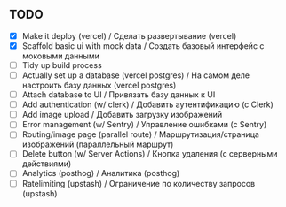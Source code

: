 ## TODO

- [x] Make it deploy (vercel) / Сделать развертывание (vercel)
- [x] Scaffold basic ui with mock data / Создать базовый интерфейс с моковыми данными
- [ ] Tidy up build process
- [ ] Actually set up a database (vercel postgres) / На самом деле настроить базу данных (vercel postgres)
- [ ] Attach database to UI / Привязать базу данных к UI
- [ ] Add authentication (w/ clerk) / Добавить аутентификацию (с Clerk)
- [ ] Add image upload / Добавить загрузку изображений
- [ ] Error management (w/ Sentry) / Управление ошибками (с Sentry)
- [ ] Routing/image page (parallel route) / Маршрутизация/страница изображений (параллельный маршрут)
- [ ] Delete button (w/ Server Actions) / Кнопка удаления (с серверными действиями)
- [ ] Analytics (posthog) / Аналитика (posthog)
- [ ] Ratelimiting (upstash) / Ограничение по количеству запросов (upstash)